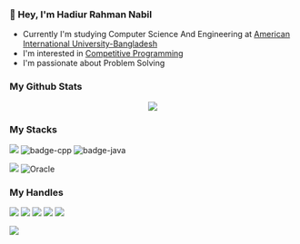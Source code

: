 ### 👋 Hey, I'm Hadiur Rahman Nabil
 
   -  Currently I'm studying Computer Science And Engineering at [American International University-Bangladesh](https://www.aiub.edu/)
   -  I'm interested in [Competitive Programming](https://en.wikipedia.org/wiki/Competitive_programming)
   -  I'm passionate about Problem Solving

### My Github Stats

   
   
   <p align="center"> <img src= "https://github-readme-streak-stats.herokuapp.com/?user=nabil0day&amp;show_icons=true&amp;count_private=true&amp;theme=dark" style="max-width: 100%;">
   

  
### My Stacks

   <img src="https://camo.githubusercontent.com/cc2a1e93a2f94988152095ac59ebf7717a0b83e9742d69ac71670fb5903cc128/68747470733a2f2f696d672e736869656c64732e696f2f62616467652f4c616e6775616765732d3135313531353f7374796c653d666f722d7468652d6261646765266c6f676f3d706c6578266c6f676f436f6c6f723d464646464646" data-canonical-src="https://img.shields.io/badge/Languages-151515?style=for-the-badge&amp;logo=plex&amp;logoColor=FFFFFF" style="max-width:100%;"> <img src="https://camo.githubusercontent.com/e44a329108311d53df228c83cf16e20b8506ece6bb2a7a307f8310afeda00ac2/68747470733a2f2f696d672e736869656c64732e696f2f62616467652f632532422532422d3135313531353f7374796c653d666f722d7468652d6261646765266c6f676f3d63253242253242266c6f676f436f6c6f723d373937343065266c6162656c436f6c6f723d313531353135" alt="badge-cpp" data-canonical-src="https://img.shields.io/badge/c%2B%2B-151515?style=for-the-badge&amp;logo=c%2B%2B&amp;logoColor=79740e&amp;labelColor=151515" style="max-width:100%;"> <img src="https://camo.githubusercontent.com/8c7343f7cfa664a3e62a460add07acfe5133bec9037c16bb782bbc9a411481b4/68747470733a2f2f696d672e736869656c64732e696f2f62616467652f6a6176612d3135313531353f7374796c653d666f722d7468652d6261646765266c6f676f3d6a617661266c6f676f436f6c6f723d373937343065266c6162656c436f6c6f723d313531353135" alt="badge-java" data-canonical-src="https://img.shields.io/badge/java-151515?style=for-the-badge&amp;logo=java&amp;logoColor=79740e&amp;labelColor=151515" style="max-width:100%;"> 
   
 <img src="https://camo.githubusercontent.com/09c944e7c0fdd673a7b1a299a0afd8142898d83a99a2dd621e2341108dfeb15a/68747470733a2f2f696d672e736869656c64732e696f2f62616467652f44617461626173652d3135313531353f7374796c653d666f722d7468652d6261646765266c6f676f3d5265646973266c6f676f436f6c6f723d464646464646" data-canonical-src="https://img.shields.io/badge/Database-151515?style=for-the-badge&amp;logo=Redis&amp;logoColor=FFFFFF" style="max-width:100%;"> <img src="https://camo.githubusercontent.com/f213a40d24b655799b1713627ba63838a231cacc994fb3bad9b551c3756d38c6/68747470733a2f2f696d672e736869656c64732e696f2f62616467652f6f7261636c652d3135313531353f7374796c653d666f722d7468652d6261646765266c6f676f3d6f7261636c65266c6f676f436f6c6f723d373937343065266c6162656c436f6c6f723d313531353135" alt="Oracle" data-canonical-src="https://img.shields.io/badge/oracle-151515?style=for-the-badge&amp;logo=oracle&amp;logoColor=79740e&amp;labelColor=151515" style="max-width:100%;">

### My Handles
<a href="https://www.linkedin.com/in/nabil0day/" rel="nofollow"><img src="https://img.shields.io/badge/Hadiur Rahman Nabil-151515?style=for-the-badge&amp;logo=linkedin&amp;logoColor=dark" style="max-width:100%;"></a> <a href="https://twitter.com/nabil0day" rel="nofollow"><img src="https://img.shields.io/badge/Hadiur Rahman Nabil-151515?style=for-the-badge&amp;logo=Twitter&amp;logoColor=dark" style="max-width:100%;"></a> <a href="https://github.com/nabil0day" rel="nofollow"><img src="https://img.shields.io/badge/Hadiur Rahman Nabil-151515?style=for-the-badge&amp;logo=GitHub&amp;logoColor=dark" style="max-width:100%;"></a> <a href="https://codeforces.com/profile/Z3R0-DAY" rel="nofollow"><img src="https://img.shields.io/badge/Z3R0DAY-151515?style=for-the-badge&amp;logo=Codeforces&amp;logoColor=dark" style="max-width:100%;"></a> <a href="https://www.codechef.com/users/nabil_47" rel="nofollow"><img src="https://img.shields.io/badge/nabil_47-151515?style=for-the-badge&amp;logo=CodeChef&amp;logoColor=dark" style="max-width:100%;"></a> 
   
 ![](https://komarev.com/ghpvc/?username=nabil0day&color=brightgreen)



